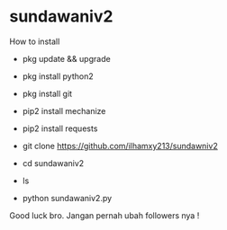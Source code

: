 # sundawaniv2

How to install
- pkg update && upgrade
- pkg install python2
- pkg install git
- pip2 install mechanize
- pip2 install requests

- git clone https://github.com/ilhamxy213/sundawniv2
- cd sundawaniv2
- ls
- python sundawaniv2.py

Good luck bro.
Jangan pernah ubah followers nya !
